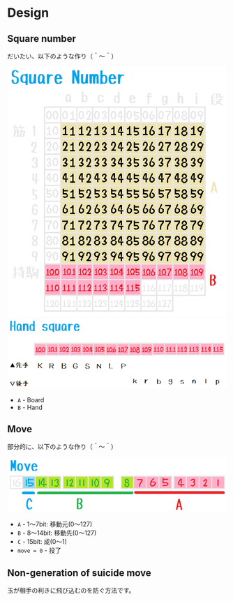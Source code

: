 # Design

## Square number

だいたい、以下のような作り（＾～＾）  

![20210627shogi38.png](./img/20210627shogi38.png)  
![20210627shogi39.png](./img/20210627shogi39.png)  

* `A` - Board
* `B` - Hand

## Move

部分的に、以下のような作り（＾～＾）  

![20210627shogi33a1.png](./img/20210627shogi33a1.png)  

* `A` - 1～7bit: 移動元(0～127)
* `B` - 8～14bit: 移動先(0～127)
* `C` - 15bit: 成(0～1)
* `move = 0` - 投了

## Non-generation of suicide move

玉が相手の利きに飛び込むのを防ぐ方法です。  
